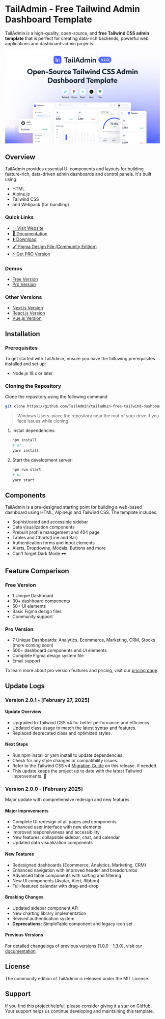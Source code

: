 # TailAdmin - Free Tailwind Admin Dashboard Template

TailAdmin is a high-quality, open-source, and **free Tailwind CSS admin template** that is perfect for creating data-rich backends,
powerful web applications and dashboard-admin projects.

![TailAdmin Dashboard Preview](./banner.png)

## Overview

TailAdmin provides essential UI components and layouts for building feature-rich, data-driven admin dashboards and control panels. It's built using:

- HTML
- Alpine.js
- Tailwind CSS
- and Webpack (for bundling)

### Quick Links

- [✨ Visit Website](https://tailadmin.com)
- [📄 Documentation](https://tailadmin.com/docs)
- [⬇️ Download](https://tailadmin.com/download)
- [🖌️ Figma Design File (Community Edition)](https://www.figma.com/community/file/1463141366275764364)
- [⚡ Get PRO Version](https://tailadmin.com/pricing)

### Demos

- [Free Version](https://free-demo.tailadmin.com/)
- [Pro Version](https://demo.tailadmin.com)

### Other Versions

- [Next.js Version](https://github.com/TailAdmin/free-nextjs-admin-dashboard)
- [React.js Version](https://github.com/TailAdmin/free-react-tailwind-admin-dashboard)
- [Vue.js Version](https://github.com/TailAdmin/vue-tailwind-admin-dashboard)

## Installation

### Prerequisites

To get started with TailAdmin, ensure you have the following prerequisites installed and set up:

- Node.js 18.x or later

### Cloning the Repository

Clone the repository using the following command:

```bash
git clone https://github.com/TailAdmin/tailadmin-free-tailwind-dashboard-template.git
```

> Windows Users: place the repository near the root of your drive if you face issues while cloning.

1. Install dependencies:

   ```bash
   npm install
   # or
   yarn install
   ```

2. Start the development server:
   ```bash
   npm run start
   # or
   yarn start
   ```

## Components

TailAdmin is a pre-designed starting point for building a web-based dashboard using HTML, Alpine.js and Tailwind CSS. The template includes:

- Sophisticated and accessible sidebar
- Data visualization components
- Prebuilt profile management and 404 page
- Tables and Charts(Line and Bar)
- Authentication forms and input elements
- Alerts, Dropdowns, Modals, Buttons and more
- Can't forget Dark Mode 🕶️

## Feature Comparison

### Free Version

- 1 Unique Dashboard
- 30+ dashboard components
- 50+ UI elements
- Basic Figma design files
- Community support

### Pro Version

- 7 Unique Dashboards: Analytics, Ecommerce, Marketing, CRM, Stocks (more coming soon)
- 500+ dashboard components and UI elements
- Complete Figma design system file
- Email support

To learn more about pro version features and pricing, visit our [pricing page](https://tailadmin.com/pricing).

## Update Logs

### Version 2.0.1 - [February 27, 2025]

#### Update Overview

- Upgraded to Tailwind CSS v4 for better performance and efficiency.
- Updated class usage to match the latest syntax and features.
- Replaced deprecated class and optimized styles.

#### Next Steps

- Run npm install or yarn install to update dependencies.
- Check for any style changes or compatibility issues.
- Refer to the Tailwind CSS v4 [Migration Guide](https://tailwindcss.com/docs/upgrade-guide) on this release. if needed.
- This update keeps the project up to date with the latest Tailwind improvements. 🚀

### Version 2.0.0 - [February 2025]

Major update with comprehensive redesign and new features.

#### Major Improvements

- Complete UI redesign of all pages and components
- Enhanced user interface with new elements
- Improved responsiveness and accessibility
- New features: collapsible sidebar, chat, and calendar
- Updated data visualization components

#### New Features

- Redesigned dashboards (Ecommerce, Analytics, Marketing, CRM)
- Enhanced navigation with improved header and breadcrumbs
- Advanced table components with sorting and filtering
- New UI components (Avatar, Alert, Ribbon)
- Full-featured calendar with drag-and-drop

#### Breaking Changes

- Updated sidebar component API
- New charting library implementation
- Revised authentication system
- **Deprecations:** SimpleTable component and legacy icon set

#### Previous Versions

For detailed changelogs of previous versions (1.0.0 - 1.3.0), visit our [documentation](https://tailadmin.com/docs/update-logs/).

## License

The community edition of TailAdmin is released under the MIT License.

## Support

If you find this project helpful, please consider giving it a star on GitHub. Your support helps us continue developing and maintaining this template.
